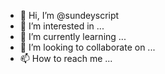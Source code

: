 - 👋 Hi, I’m @sundeyscript
- 👀 I’m interested in ...
- 🌱 I’m currently learning ...
- 💞️ I’m looking to collaborate on ...
- 📫 How to reach me ...

<!---
sundeyscript/sundeyscript is a ✨ special ✨ repository because its `README.md` (this file) appears on your GitHub profile.
You can click the Preview link to take a look at your changes.
--->
